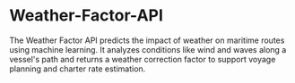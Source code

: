 # Weather-Factor-API
The Weather Factor API predicts the impact of weather on maritime routes using machine learning. It analyzes conditions like wind and waves along a vessel's path and returns a weather correction factor to support voyage planning and charter rate estimation.
